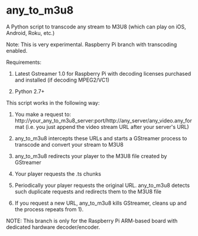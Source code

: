 # any_to_m3u8
A Python script to transcode any stream to M3U8 (which can play on iOS, Android, Roku, etc.)

Note: This is very experimental. Raspberry Pi branch with transcoding enabled.

Requirements:

1) Latest Gstreamer 1.0 for Raspberry Pi with decoding licenses purchased and installed (if decoding MPEG2/VC1)

2) Python 2.7+

This script works in the following way:

1) You make a request to: http://your_any_to_m3u8_server:port/http://any_server/any_video.any_format (i.e. you just append the video stream URL after your server's URL)

2) any_to_m3u8 intercepts these URLs and starts a GStreamer process to transcode and convert your stream to M3U8

3) any_to_m3u8 redirects your player to the M3U8 file created by GStreamer

4) Your player requests the .ts chunks

5) Periodically your player requests the original URL. any_to_m3u8 detects such duplicate requests and redirects them to the M3U8 file

6) If you request a new URL, any_to_m3u8 kills GStreamer, cleans up and the process repeats from 1).

NOTE: This branch is only for the Raspberry Pi ARM-based board with dedicated hardware decoder/encoder.
